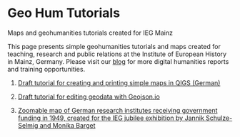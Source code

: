 # Geo Hum Tutorials
Maps and geohumanities tutorials created for IEG Mainz


This page presents simple geohumanities tutorials and maps created for teaching, research and public relations at the Institute of European History in Mainz, Germany. Please visit our [blog](https://dhlab.hypotheses.org/) for more digital humanities reports and training opportunities.


1. [Draft tutorial for creating and printing simple maps in QIGS (German)](https://pad.gwdg.de/s/rk6LpDw68#)

2. [Draft tutorial for editing geodata with Geojson.io](https://pad.gwdg.de/s/BJ3wudDaI#)

3. [Zoomable map of German research institutes receiving government funding in 1949, created for the IEG jubilee exhibition by Jannik Schulze-Selmig and Monika Barget](https://monikabarget.github.io/GeoHumTutorials/qgis2web_IEG_jubilee_map/index.html)
